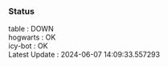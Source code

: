 ### Status


table : DOWN  
hogwarts : OK  
icy-bot : OK  
Latest Update : 2024-06-07 14:09:33.557293
